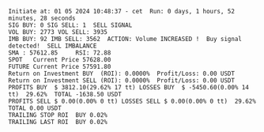     Initiate at: 01 05 2024 10:48:37 - cet  Run: 0 days, 1 hours, 52 minutes, 28 seconds
    SIG BUY: 0 SIG SELL: 1  SELL SIGNAL
    VOL BUY: 2773 VOL SELL: 3935
    IMB BUY: 92 IMB SELL: 3562  ACTION: Volume INCREASED !  Buy signal detected!  SELL IMBALANCE
    SMA : 57612.85     RSI: 72.88
    SPOT   Current Price 57628.00
    FUTURE Current Price 57591.80
    Return on Investment BUY  (ROI): 0.0000%  Profit/Loss: 0.00 USDT
    Return on Investment SELL (ROI): 0.0000%  Profit/Loss: 0.00 USDT
    PROFITS BUY  $ 3812.10(29.62% 17 tt) LOSSES BUY  $ -5450.60(0.00% 14 tt)  29.62%  TOTAL -1638.50 USDT
    PROFITS SELL $ 0.00(0.00% 0 tt) LOSSES SELL $ 0.00(0.00% 0 tt)  29.62%  TOTAL 0.00 USDT
    TRAILING STOP ROI  BUY 0.02%
    TRAILING LAST ROI  BUY 0.02%
